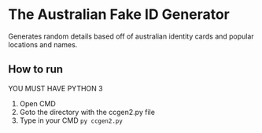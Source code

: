 # The Australian Fake ID Generator
Generates random details based off of australian identity cards and popular locations and names.

## How to run
YOU MUST HAVE PYTHON 3
1. Open CMD
2. Goto the directory with the ccgen2.py file
3. Type in your CMD `py ccgen2.py`